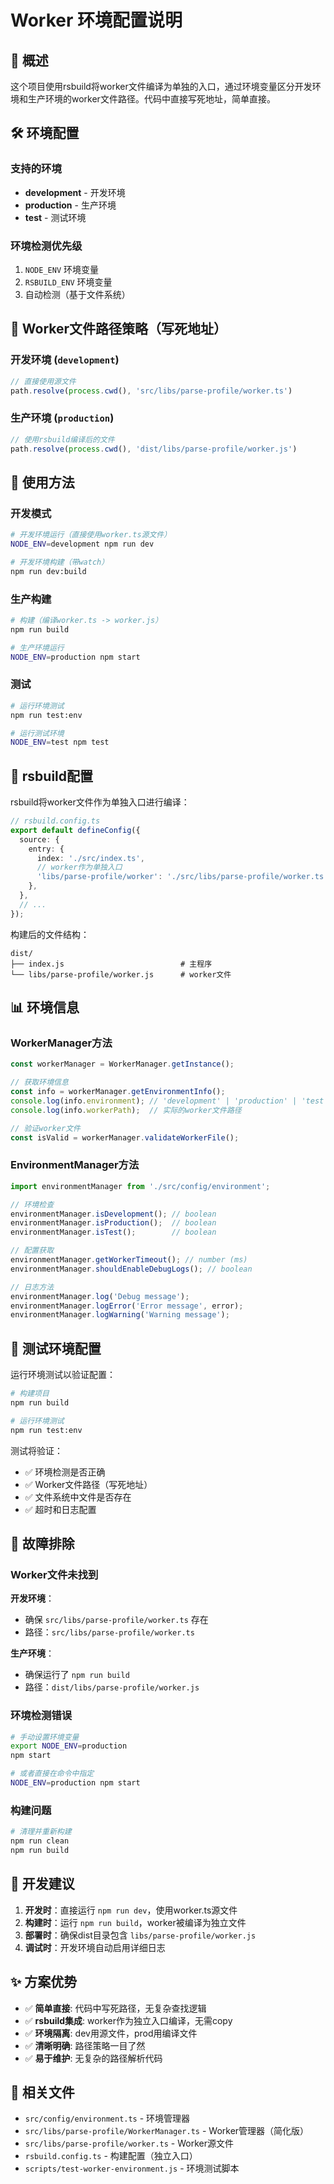 # Worker 环境配置说明

## 🎯 概述

这个项目使用rsbuild将worker文件编译为单独的入口，通过环境变量区分开发环境和生产环境的worker文件路径。代码中直接写死地址，简单直接。

## 🛠️ 环境配置

### 支持的环境

- **development** - 开发环境
- **production** - 生产环境  
- **test** - 测试环境

### 环境检测优先级

1. `NODE_ENV` 环境变量
2. `RSBUILD_ENV` 环境变量
3. 自动检测（基于文件系统）

## 📁 Worker文件路径策略（写死地址）

### 开发环境 (`development`)
```typescript
// 直接使用源文件
path.resolve(process.cwd(), 'src/libs/parse-profile/worker.ts')
```

### 生产环境 (`production`)
```typescript
// 使用rsbuild编译后的文件
path.resolve(process.cwd(), 'dist/libs/parse-profile/worker.js')
```

## 🚀 使用方法

### 开发模式
```bash
# 开发环境运行（直接使用worker.ts源文件）
NODE_ENV=development npm run dev

# 开发环境构建（带watch）
npm run dev:build
```

### 生产构建
```bash
# 构建（编译worker.ts -> worker.js）
npm run build

# 生产环境运行
NODE_ENV=production npm start
```

### 测试
```bash
# 运行环境测试
npm run test:env

# 运行测试环境
NODE_ENV=test npm test
```

## 🔧 rsbuild配置

rsbuild将worker文件作为单独入口进行编译：

```typescript
// rsbuild.config.ts
export default defineConfig({
  source: {
    entry: {
      index: './src/index.ts',
      // worker作为单独入口
      'libs/parse-profile/worker': './src/libs/parse-profile/worker.ts',
    },
  },
  // ...
});
```

构建后的文件结构：
```
dist/
├── index.js                          # 主程序
└── libs/parse-profile/worker.js      # worker文件
```

## 📊 环境信息

### WorkerManager方法

```typescript
const workerManager = WorkerManager.getInstance();

// 获取环境信息
const info = workerManager.getEnvironmentInfo();
console.log(info.environment); // 'development' | 'production' | 'test'
console.log(info.workerPath);  // 实际的worker文件路径

// 验证worker文件
const isValid = workerManager.validateWorkerFile();
```

### EnvironmentManager方法

```typescript
import environmentManager from './src/config/environment';

// 环境检查
environmentManager.isDevelopment(); // boolean
environmentManager.isProduction();  // boolean
environmentManager.isTest();        // boolean

// 配置获取
environmentManager.getWorkerTimeout(); // number (ms)
environmentManager.shouldEnableDebugLogs(); // boolean

// 日志方法
environmentManager.log('Debug message');
environmentManager.logError('Error message', error);
environmentManager.logWarning('Warning message');
```

## 🧪 测试环境配置

运行环境测试以验证配置：

```bash
# 构建项目
npm run build

# 运行环境测试
npm run test:env
```

测试将验证：
- ✅ 环境检测是否正确
- ✅ Worker文件路径（写死地址）
- ✅ 文件系统中文件是否存在
- ✅ 超时和日志配置

## 🚨 故障排除

### Worker文件未找到

**开发环境**：
- 确保 `src/libs/parse-profile/worker.ts` 存在
- 路径：`src/libs/parse-profile/worker.ts`

**生产环境**：
- 确保运行了 `npm run build`
- 路径：`dist/libs/parse-profile/worker.js`

### 环境检测错误

```bash
# 手动设置环境变量
export NODE_ENV=production
npm start

# 或者直接在命令中指定
NODE_ENV=production npm start
```

### 构建问题

```bash
# 清理并重新构建
npm run clean
npm run build
```

## 📝 开发建议

1. **开发时**：直接运行 `npm run dev`，使用worker.ts源文件
2. **构建时**：运行 `npm run build`，worker被编译为独立文件
3. **部署时**：确保dist目录包含 `libs/parse-profile/worker.js`
4. **调试时**：开发环境自动启用详细日志

## ✨ 方案优势

- ✅ **简单直接**: 代码中写死路径，无复杂查找逻辑
- ✅ **rsbuild集成**: worker作为独立入口编译，无需copy
- ✅ **环境隔离**: dev用源文件，prod用编译文件
- ✅ **清晰明确**: 路径策略一目了然
- ✅ **易于维护**: 无复杂的路径解析代码

## 🔗 相关文件

- `src/config/environment.ts` - 环境管理器
- `src/libs/parse-profile/WorkerManager.ts` - Worker管理器（简化版）
- `src/libs/parse-profile/worker.ts` - Worker源文件
- `rsbuild.config.ts` - 构建配置（独立入口）
- `scripts/test-worker-environment.js` - 环境测试脚本 